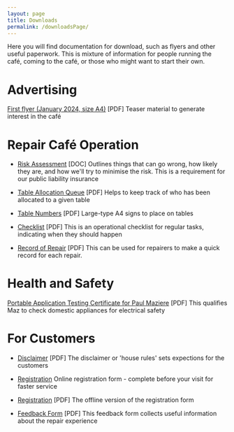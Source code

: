 ```yaml
---
layout: page
title: Downloads
permalink: /downloadsPage/
---
```


Here you will find documentation for download, such as flyers and other useful paperwork. This is mixture of information for people running the café, coming to the café, or those who might want to start their own.

# Advertising

[First flyer (January 2024, size A4)](/downloads/flyer1.pdf) [PDF] Teaser material to generate interest in the café

# Repair Café Operation

- [Risk Assessment](/downloads/riskAssessment.doc) [DOC] Outlines things that can go wrong, how likely they are, and how we'll try to minimise the risk. This is a requirement for our public liability insurance

- [Table Allocation Queue](/downloads/tableAllocationQueue.pdf) [PDF] Helps to keep track of who has been allocated to a given table

- [Table Numbers](/downloads/tableNumbers.pdf) [PDF] Large-type A4 signs to place on tables

- [Checklist](/downloads/checklist.pdf) [PDF] This is an operational checklist for regular tasks, indicating when they should happen 

- [Record of Repair](/downloads/recordOfRepair.pdf) [PDF] This can be used for repairers to make a quick record for each repair.
 
# Health and Safety

[Portable Application Testing Certificate for Paul Maziere](/downloads/patTestCertPaulMaziere.pdf) [PDF] This qualifies Maz to check domestic appliances for electrical safety

# For Customers

- [Disclaimer](/downloads/disclaimer.pdf) [PDF] The disclaimer or 'house rules' sets expections for the customers

- [Registration](/registration/) Online registration form - complete before your visit for faster service

- [Registration](/downloads/registration.pdf) [PDF] The offline version of the registration form 

- [Feedback Form](/downloads/feedbackForm.pdf) [PDF] This feedback form collects useful information about the repair experience

